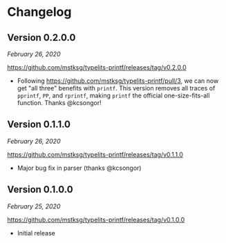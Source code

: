 Changelog
=========

Version 0.2.0.0
---------------

*February 26, 2020*

<https://github.com/mstksg/typelits-printf/releases/tag/v0.2.0.0>

*   Following <https://github.com/mstksg/typelits-printf/pull/3>, we can now
    get "all three" benefits with `printf`.  This version removes all traces
    of `pprintf`, `PP`, and `rprintf`, making `printf` the official
    one-size-fits-all function. Thanks @kcsongor!

Version 0.1.1.0
---------------

*February 26, 2020*

<https://github.com/mstksg/typelits-printf/releases/tag/v0.1.1.0>

*   Major bug fix in parser (thanks @kcsongor)

Version 0.1.0.0
---------------

*February 25, 2020*

<https://github.com/mstksg/typelits-printf/releases/tag/v0.1.0.0>

*   Initial release
